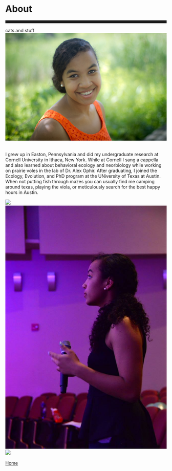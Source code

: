 <body>
		
<div class="container">
<div class="blurb">
<h1>About</h1>
<hr style="height:9px;color:#84949B">
cats and stuff
	
<img src="/images/Kelly1.jpg">
<br><br>

I grew up in Easton, Pennsylvania and did my undergraduate research at Cornell University in Ithaca, New York. While at Cornell I sang a cappella and also learned about behavioral ecology and neorbiology while working on prairie voles in the lab of Dr. Alex Ophir. After graduating, I joined the Ecology, Evolution, and PhD program at the UNiversity of Texas at Austin. When not putting fish through mazes you can usually find me camping around texas, playing the viola, or meticulously search for the best happy hours in Austin.

<img src="/images/Bigbend2.JPG">

<img src="/images/aftereight1.jpg">


<img src="/images/Jack1.JPG">

	
<a href="../">Home</a>
